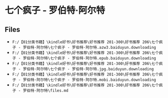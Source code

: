 # 七个疯子 - 罗伯特·阿尔特

## Files

- `F:/【01分类书籍】\kindle好书\好书推荐\好书推荐 201-300\好书推荐 206\七个疯子 - 罗伯特·阿尔特\七个疯子 - 罗伯特·阿尔特.azw3.baiduyun.downloading`
- `F:/【01分类书籍】\kindle好书\好书推荐\好书推荐 201-300\好书推荐 206\七个疯子 - 罗伯特·阿尔特\七个疯子 - 罗伯特·阿尔特.epub.baiduyun.downloading`
- `F:/【01分类书籍】\kindle好书\好书推荐\好书推荐 201-300\好书推荐 206\七个疯子 - 罗伯特·阿尔特\七个疯子 - 罗伯特·阿尔特.jpg.baiduyun.downloading`
- `F:/【01分类书籍】\kindle好书\好书推荐\好书推荐 201-300\好书推荐 206\七个疯子 - 罗伯特·阿尔特\七个疯子 - 罗伯特·阿尔特.mobi.baiduyun.downloading`
- `F:/【01分类书籍】\kindle好书\好书推荐\好书推荐 201-300\好书推荐 206\七个疯子 - 罗伯特·阿尔特\files.md`
